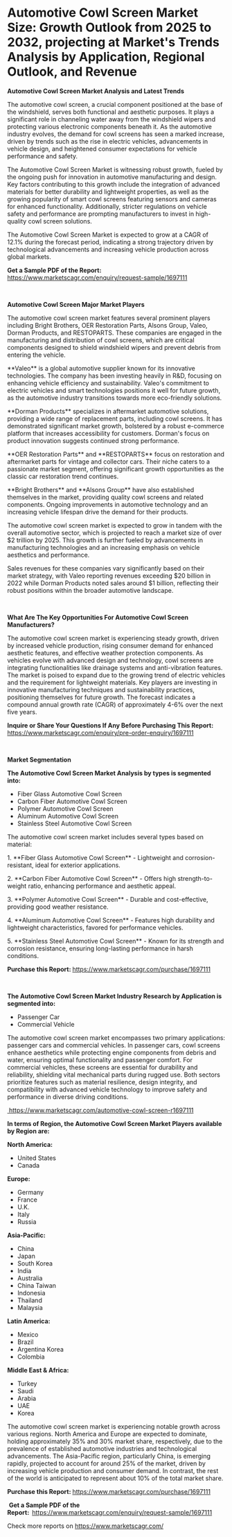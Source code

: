 <p><h1>Automotive Cowl Screen Market Size: Growth Outlook from 2025 to 2032, projecting at Market's Trends Analysis by Application, Regional Outlook, and Revenue</h1></p><p><strong>Automotive Cowl Screen Market Analysis and Latest Trends</strong></p>
<p><p>The automotive cowl screen, a crucial component positioned at the base of the windshield, serves both functional and aesthetic purposes. It plays a significant role in channeling water away from the windshield wipers and protecting various electronic components beneath it. As the automotive industry evolves, the demand for cowl screens has seen a marked increase, driven by trends such as the rise in electric vehicles, advancements in vehicle design, and heightened consumer expectations for vehicle performance and safety.</p><p>The Automotive Cowl Screen Market is witnessing robust growth, fueled by the ongoing push for innovation in automotive manufacturing and design. Key factors contributing to this growth include the integration of advanced materials for better durability and lightweight properties, as well as the growing popularity of smart cowl screens featuring sensors and cameras for enhanced functionality. Additionally, stricter regulations on vehicle safety and performance are prompting manufacturers to invest in high-quality cowl screen solutions.</p><p>The Automotive Cowl Screen Market is expected to grow at a CAGR of 12.1% during the forecast period, indicating a strong trajectory driven by technological advancements and increasing vehicle production across global markets.</p></p>
<p><strong>Get a Sample PDF of the Report:&nbsp;</strong> <a href="https://www.marketscagr.com/enquiry/request-sample/1697111?utm_campaign=2653&utm_medium=2&utm_source=Github&utm_content=ia&utm_term=27032025&utm_id=automotive-cowl-screen">https://www.marketscagr.com/enquiry/request-sample/1697111</a></p>
<p>&nbsp;</p>
<p><strong>Automotive Cowl Screen Major Market Players</strong></p>
<p><p>The automotive cowl screen market features several prominent players including Bright Brothers, OER Restoration Parts, Alsons Group, Valeo, Dorman Products, and RESTOPARTS. These companies are engaged in the manufacturing and distribution of cowl screens, which are critical components designed to shield windshield wipers and prevent debris from entering the vehicle.</p><p>**Valeo** is a global automotive supplier known for its innovative technologies. The company has been investing heavily in R&D, focusing on enhancing vehicle efficiency and sustainability. Valeo's commitment to electric vehicles and smart technologies positions it well for future growth, as the automotive industry transitions towards more eco-friendly solutions.</p><p>**Dorman Products** specializes in aftermarket automotive solutions, providing a wide range of replacement parts, including cowl screens. It has demonstrated significant market growth, bolstered by a robust e-commerce platform that increases accessibility for customers. Dorman's focus on product innovation suggests continued strong performance.</p><p>**OER Restoration Parts** and **RESTOPARTS** focus on restoration and aftermarket parts for vintage and collector cars. Their niche caters to a passionate market segment, offering significant growth opportunities as the classic car restoration trend continues.</p><p>**Bright Brothers** and **Alsons Group** have also established themselves in the market, providing quality cowl screens and related components. Ongoing improvements in automotive technology and an increasing vehicle lifespan drive the demand for their products.</p><p>The automotive cowl screen market is expected to grow in tandem with the overall automotive sector, which is projected to reach a market size of over $2 trillion by 2025. This growth is further fueled by advancements in manufacturing technologies and an increasing emphasis on vehicle aesthetics and performance.</p><p>Sales revenues for these companies vary significantly based on their market strategy, with Valeo reporting revenues exceeding $20 billion in 2022 while Dorman Products noted sales around $1 billion, reflecting their robust positions within the broader automotive landscape.</p></p>
<p>&nbsp;</p>
<p><strong>What Are The Key Opportunities For Automotive Cowl Screen Manufacturers?</strong></p>
<p><p>The automotive cowl screen market is experiencing steady growth, driven by increased vehicle production, rising consumer demand for enhanced aesthetic features, and effective weather protection components. As vehicles evolve with advanced design and technology, cowl screens are integrating functionalities like drainage systems and anti-vibration features. The market is poised to expand due to the growing trend of electric vehicles and the requirement for lightweight materials. Key players are investing in innovative manufacturing techniques and sustainability practices, positioning themselves for future growth. The forecast indicates a compound annual growth rate (CAGR) of approximately 4-6% over the next five years.</p></p>
<p><strong>Inquire or Share Your Questions If Any Before Purchasing This Report:</strong> <a href="https://www.marketscagr.com/enquiry/pre-order-enquiry/1697111?utm_campaign=2653&utm_medium=2&utm_source=Github&utm_content=ia&utm_term=27032025&utm_id=automotive-cowl-screen">https://www.marketscagr.com/enquiry/pre-order-enquiry/1697111</a></p>
<p>&nbsp;</p>
<p><strong>Market Segmentation</strong></p>
<p><strong>The Automotive Cowl Screen Market Analysis by types is segmented into:</strong></p>
<p><ul><li>Fiber Glass Automotive Cowl Screen</li><li>Carbon Fiber Automotive Cowl Screen</li><li>Polymer Automotive Cowl Screen</li><li>Aluminum Automotive Cowl Screen</li><li>Stainless Steel Automotive Cowl Screen</li></ul></p>
<p><p>The automotive cowl screen market includes several types based on material: </p><p>1. **Fiber Glass Automotive Cowl Screen** - Lightweight and corrosion-resistant, ideal for exterior applications.</p><p>2. **Carbon Fiber Automotive Cowl Screen** - Offers high strength-to-weight ratio, enhancing performance and aesthetic appeal.</p><p>3. **Polymer Automotive Cowl Screen** - Durable and cost-effective, providing good weather resistance.</p><p>4. **Aluminum Automotive Cowl Screen** - Features high durability and lightweight characteristics, favored for performance vehicles.</p><p>5. **Stainless Steel Automotive Cowl Screen** - Known for its strength and corrosion resistance, ensuring long-lasting performance in harsh conditions.</p></p>
<p><strong>Purchase this Report:&nbsp;</strong><a href="https://www.marketscagr.com/purchase/1697111?utm_campaign=2653&utm_medium=2&utm_source=Github&utm_content=ia&utm_term=27032025&utm_id=automotive-cowl-screen">https://www.marketscagr.com/purchase/1697111</a></p>
<p>&nbsp;</p>
<p><strong>The Automotive Cowl Screen Market Industry Research by Application is segmented into:</strong></p>
<p><ul><li>Passenger Car</li><li>Commercial Vehicle</li></ul></p>
<p><p>The automotive cowl screen market encompasses two primary applications: passenger cars and commercial vehicles. In passenger cars, cowl screens enhance aesthetics while protecting engine components from debris and water, ensuring optimal functionality and passenger comfort. For commercial vehicles, these screens are essential for durability and reliability, shielding vital mechanical parts during rugged use. Both sectors prioritize features such as material resilience, design integrity, and compatibility with advanced vehicle technology to improve safety and performance in diverse driving conditions.</p></p>
<p><a href="https://www.marketscagr.com/automotive-cowl-screen-r1697111?utm_campaign=2653&utm_medium=2&utm_source=Github&utm_content=ia&utm_term=27032025&utm_id=automotive-cowl-screen">&nbsp;https://www.marketscagr.com/automotive-cowl-screen-r1697111</a></p>
<p><strong>In terms of Region, the Automotive Cowl Screen Market Players available by Region are:</strong></p>
<p>
    <p> <strong> North America: </strong>
        <ul>
            <li>United States</li>
            <li>Canada</li>
        </ul>
        </p> 
    <p> <strong> Europe: </strong>
        <ul>
            <li>Germany</li>
            <li>France</li>
            <li>U.K.</li>
            <li>Italy</li>
            <li>Russia</li>
        </ul>
        </p> 
    <p> <strong> Asia-Pacific: </strong>
        <ul>
            <li>China</li>
            <li>Japan</li>
            <li>South Korea</li>
            <li>India</li>
            <li>Australia</li>
            <li>China Taiwan</li>
            <li>Indonesia</li>
            <li>Thailand</li>
            <li>Malaysia</li>
        </ul>
        </p> 
    <p> <strong> Latin America: </strong>
        <ul>
            <li>Mexico</li>
            <li>Brazil</li>
            <li>Argentina Korea</li>
            <li>Colombia</li>
        </ul>
        </p> 
    <p> <strong> Middle East & Africa: </strong>
        <ul>
            <li>Turkey</li>
            <li>Saudi</li>
            <li>Arabia</li>
            <li>UAE</li>
            <li>Korea</li>
        </ul>
    </p>
    </p>
<p><p>The automotive cowl screen market is experiencing notable growth across various regions. North America and Europe are expected to dominate, holding approximately 35% and 30% market share, respectively, due to the prevalence of established automotive industries and technological advancements. The Asia-Pacific region, particularly China, is emerging rapidly, projected to account for around 25% of the market, driven by increasing vehicle production and consumer demand. In contrast, the rest of the world is anticipated to represent about 10% of the total market share.</p></p>
<p><strong>Purchase this Report: </strong><a href="https://www.marketscagr.com/purchase/1697111?utm_campaign=2653&utm_medium=2&utm_source=Github&utm_content=ia&utm_term=27032025&utm_id=automotive-cowl-screen">https://www.marketscagr.com/purchase/1697111</a></p>
<p>&nbsp;<strong>Get a Sample PDF of the Report:&nbsp;&nbsp;</strong><a href="https://www.marketscagr.com/enquiry/request-sample/1697111?utm_campaign=2653&utm_medium=2&utm_source=Github&utm_content=ia&utm_term=27032025&utm_id=automotive-cowl-screen">https://www.marketscagr.com/enquiry/request-sample/1697111</a></p>
<p><strong></strong></p>
<p>Check more reports on <a href="https://www.marketscagr.com/?utm_campaign=2653&utm_medium=2&utm_source=Github&utm_content=ia&utm_term=27032025&utm_id=automotive-cowl-screen">https://www.marketscagr.com/</a></p>